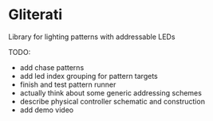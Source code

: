 # Gliterati
Library for lighting patterns with addressable LEDs

TODO: 
- add chase patterns
- add led index grouping for pattern targets
- finish and test pattern runner
- actually think about some generic addressing schemes
- describe physical controller schematic and construction
- add demo video
